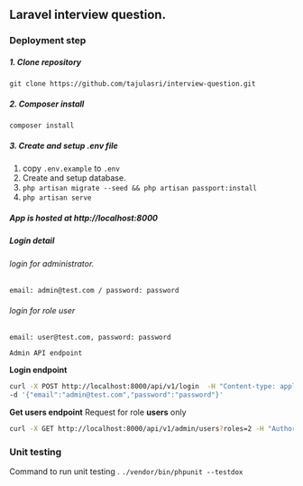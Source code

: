 ## Laravel interview question.

### Deployment step

##### 1. Clone repository
``` git clone https://github.com/tajulasri/interview-question.git ```
##### 2. Composer install
``` composer install ```
##### 3. Create and setup .env file
1) copy `.env.example` to `.env`
2) Create and setup database.
3) `php artisan migrate --seed && php artisan passport:install`
4) `php artisan serve`

##### App is hosted at http://localhost:8000

##### Login detail

###### login for administrator.
`email: admin@test.com / password: password`
###### login for role user
`email: user@test.com, password: password`

`Admin API endpoint`

**Login endpoint**
```bash
curl -X POST http://localhost:8000/api/v1/login  -H "Content-type: application/json" \
-d '{"email":"admin@test.com","password":"password"}'
```

**Get users endpoint**
Request for role __users__ only
```bash 
curl -X GET http://localhost:8000/api/v1/admin/users?roles=2 -H "Authorization: Bearer {Authorization token here}"
```

### Unit testing
Command to run unit testing .
`./vendor/bin/phpunit --testdox`